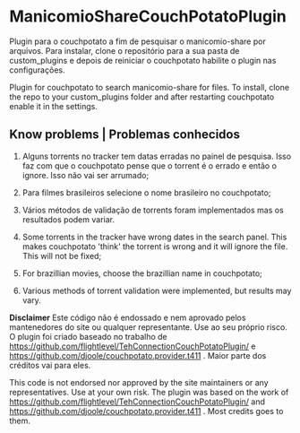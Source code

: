 # ManicomioShareCouchPotatoPlugin
Plugin para o couchpotato a fim de pesquisar o manicomio-share por arquivos.
Para instalar, clone o repositório para a sua pasta de custom_plugins e depois de reiniciar o couchpotato habilite o plugin nas configurações.

Plugin for couchpotato to search manicomio-share for files. 
To install, clone the repo to your custom_plugins folder and after restarting couchpotato enable it in the settings.


## Know problems | Problemas conhecidos

1. Alguns torrents no tracker tem datas erradas no painel de pesquisa. Isso faz com que o couchpotato pense que o torrent é o errado e então o ignore. Isso não vai ser arrumado;
2. Para filmes brasileiros selecione o nome brasileiro no couchpotato;
3. Vários métodos de validação de torrents foram implementados mas os resultados podem variar. 

1.  Some torrents in the tracker have wrong dates in the search panel. This makes couchpotato 'think' the torrent is wrong and it will ignore the file. This will not be fixed;
2.	For brazillian movies, choose the brazillian name in couchpotato;
3.	Various methods of torrent validation were implemented, but results may vary. 

**Disclaimer** 
Este código não é endossado e nem aprovado pelos mantenedores do site ou qualquer representante.
Use ao seu próprio risco.
O plugin foi criado baseado no trabalho de https://github.com/flightlevel/TehConnectionCouchPotatoPlugin/ e https://github.com/djoole/couchpotato.provider.t411 . Maior parte dos créditos vai para eles. 

This code is not endorsed nor approved by the site maintainers or any representatives.
Use at your own risk.
The plugin was based on the work of https://github.com/flightlevel/TehConnectionCouchPotatoPlugin/ and https://github.com/djoole/couchpotato.provider.t411 . Most credits goes to them. 
